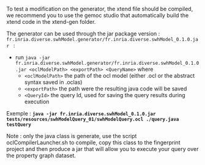 To test a modification on the generator, the xtend file should be compiled, we recommend you to use the gemoc studio that automatically build the xtend code in the xtend-gen folder. 

The generator can be used through the jar package version : ```fr.inria.diverse.swhModel.generator/fr.inria.diverse.swhModel_0.1.0.jar ``` : 
* run ```java -jar fr.inria.diverse.swhModel.generator/fr.inria.diverse.swhModel_0.1.0.jar <oclModelPath> <exportPath> <QueryName>``` where 
  * ```<oclModelPath>``` the path of the ocl model (either .ocl or the abstract syntax saved in .oclas)
  * ```<exportPath>``` the path were the resulting java code will be saved
  * ```<QueryId>``` the query Id, used for saving the query results during execution

Exemple : **```java -jar fr.inria.diverse.swhModel_0.1.0.jar tests/resources/swhModelQuery_01/swhModelQuery.ocl ./query.java testQuery```**

Note : only the java class is generate, use the script oclCompilerLauncher.sh to compile, copy this class to the fingerprint project and then produce a jar that will allow you to execute your query over the property graph dataset.

